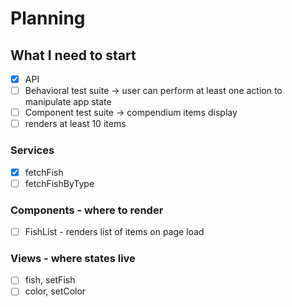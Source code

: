 # Planning

## What I need to start

- [x] API
- [ ] Behavioral test suite -> user can perform at least one action to manipulate app state
- [ ] Component test suite -> compendium items display
- [ ] renders at least 10 items

### Services

- [x] fetchFish
- [ ] fetchFishByType

### Components - where to render

- [ ] FishList - renders list of items on page load

### Views - where states live

- [ ] fish, setFish
- [ ] color, setColor

